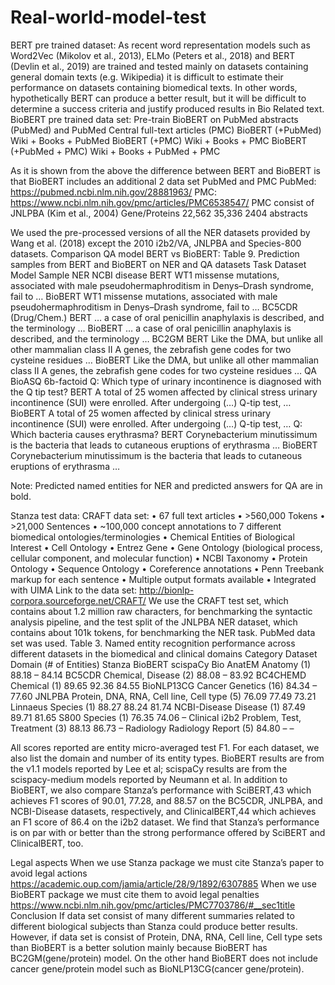 # Real-world-model-test
BERT pre trained dataset:
As recent word representation models such as Word2Vec (Mikolov et al., 2013), ELMo (Peters et al., 2018) and BERT (Devlin et al., 2019) are trained and tested mainly on datasets containing general domain texts (e.g. Wikipedia) it is difficult to estimate their performance on datasets containing biomedical texts. In other words, hypothetically BERT can produce a better result, but it will be difficult to determine a success criteria and justify produced results in Bio Related text.
BioBERT pre trained data set:
Pre-train BioBERT on PubMed abstracts (PubMed) and PubMed Central full-text articles (PMC)
BioBERT (+PubMed)	Wiki + Books + PubMed
BioBERT (+PMC)	Wiki + Books + PMC
BioBERT (+PubMed + PMC)	Wiki + Books + PubMed + PMC

As it is shown from the above the difference between BERT and BioBERT is that BioBERT includes an additional 2 data set PubMed and PMC
PubMed: https://pubmed.ncbi.nlm.nih.gov/28881963/ 
PMC: https://www.ncbi.nlm.nih.gov/pmc/articles/PMC6538547/ 
PMC consist of 
JNLPBA (Kim et al., 2004)	Gene/Proteins	22,562	35,336	2404 abstracts
				
We used the pre-processed versions of all the NER datasets provided by Wang et al. (2018) except the 2010 i2b2/VA, JNLPBA and Species-800 datasets.
Comparison QA model BERT vs BioBERT:
Table 9.
Prediction samples from BERT and BioBERT on NER and QA datasets
Task	Dataset	Model	Sample
NER	NCBI disease	BERT	WT1 missense mutations, associated with male pseudohermaphroditism in Denys–Drash syndrome, fail to …
		BioBERT	WT1 missense mutations, associated with male pseudohermaphroditism in Denys–Drash syndrome, fail to …
	BC5CDR (Drug/Chem.)	BERT	… a case of oral penicillin anaphylaxis is described, and the terminology …
		BioBERT	… a case of oral penicillin anaphylaxis is described, and the terminology …
	BC2GM	BERT	Like the DMA, but unlike all other mammalian class II A genes, the zebrafish gene codes for two cysteine residues …
		BioBERT	Like the DMA, but unlike all other mammalian class II A genes, the zebrafish gene codes for two cysteine residues …
QA	BioASQ 6b-factoid		Q: Which type of urinary incontinence is diagnosed with the Q tip test?
		BERT	A total of 25 women affected by clinical stress urinary incontinence (SUI) were enrolled. After undergoing (…) Q-tip test, …
		BioBERT	A total of 25 women affected by clinical stress urinary incontinence (SUI) were enrolled. After undergoing (…) Q-tip test, …
			Q: Which bacteria causes erythrasma?
		BERT	Corynebacterium minutissimum is the bacteria that leads to cutaneous eruptions of erythrasma …
		BioBERT	Corynebacterium minutissimum is the bacteria that leads to cutaneous eruptions of erythrasma …

Note: Predicted named entities for NER and predicted answers for QA are in bold.



Stanza test data:
CRAFT data set:
•	67 full text articles
•	>560,000 Tokens
•	>21,000 Sentences
•	~100,000 concept annotations to 7 different biomedical ontologies/terminologies
•	Chemical Entities of Biological Interest
•	Cell Ontology
•	Entrez Gene
•	Gene Ontology (biological process, cellular component, and molecular function)
•	NCBI Taxonomy
•	Protein Ontology
•	Sequence Ontology
•	Coreference annotations
•	Penn Treebank markup for each sentence
•	Multiple output formats available
•	Integrated with UIMA
Link to the data set: http://bionlp-corpora.sourceforge.net/CRAFT/ 
We use the CRAFT test set, which contains about 1.2 million raw characters, for benchmarking the syntactic analysis pipeline, and the test split of the JNLPBA NER dataset, which contains about 101k tokens, for benchmarking the NER task. PubMed data set was used.
Table 3.
Named entity recognition performance across different datasets in the biomedical and clinical domains
Category	Dataset	Domain (# of Entities)	Stanza	BioBERT	scispaCy
Bio	AnatEM	Anatomy (1)	88.18	–	84.14
	BC5CDR	Chemical, Disease (2)	88.08	–	83.92
	BC4CHEMD	Chemical (1)	89.65	92.36	84.55
	BioNLP13CG	Cancer Genetics (16)	84.34	–	77.60
	JNLPBA	Protein, DNA, RNA, Cell line, Cell type (5)	76.09	77.49	73.21
	Linnaeus	Species (1)	88.27	88.24	81.74
	NCBI-Disease	Disease (1)	87.49	89.71	81.65
	S800	Species (1)	76.35	74.06	–
Clinical	i2b2	Problem, Test, Treatment (3)	88.13	86.73	–
	Radiology	Radiology Report (5)	84.80	–	–

All scores reported are entity micro-averaged test F1. For each dataset, we also list the domain and number of its entity types. BioBERT results are from the v1.1 models reported by Lee et al; scispaCy results are from the scispacy-medium models reported by Neumann et al. 
In addition to BioBERT, we also compare Stanza’s performance with SciBERT,43 which achieves F1 scores of 90.01, 77.28, and 88.57 on the BC5CDR, JNLPBA, and NCBI-Disease datasets, respectively, and ClinicalBERT,44 which achieves an F1 score of 86.4 on the i2b2 dataset. We find that Stanza’s performance is on par with or better than the strong performance offered by SciBERT and ClinicalBERT, too.


Legal aspects
	When we use Stanza package we must cite Stanza’s paper to avoid legal actions
https://academic.oup.com/jamia/article/28/9/1892/6307885 
	When we use BioBERT package we must cite them to avoid legal penalties
https://www.ncbi.nlm.nih.gov/pmc/articles/PMC7703786/#__sec1title 
Conclusion
	If data set consist of many different summaries related to different biological subjects than Stanza could produce better results. However, if data set is consist of Protein, DNA, RNA, Cell line, Cell type sets than BioBERT is a better solution mainly because BioBERT has BC2GM(gene/protein) model. On the other hand BioBERT does not include cancer gene/protein model such as BioNLP13CG(cancer gene/protein).
